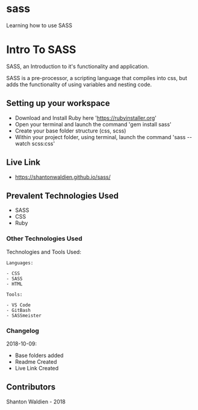 # sass
Learning how to use SASS



# Intro To SASS

SASS, an Introduction to it's functionality and application.

SASS is a pre-processor, a scripting language that compiles into css, but adds the functionality of using variables and nesting code.

## Setting up your workspace

- Download and Install Ruby here 'https://rubyinstaller.org'
- Open your terminal and launch the command 'gem install sass'
- Create your base folder structure (css, scss)
- Within your project folder, using terminal, launch the command 'sass --watch scss:css'

## Live Link
- https://shantonwaldien.github.io/sass/

## Prevalent Technologies Used

 - SASS
 - CSS
 - Ruby

### Other Technologies Used

Technologies and Tools Used:

```
Languages:

- CSS
- SASS
- HTML

```
```
Tools:

- VS Code
- GitBash
- SASSmeister

```

### Changelog

2018-10-09:
- Base folders added
- Readme Created
- Live Link Created

## Contributors

Shanton Waldien - 2018

